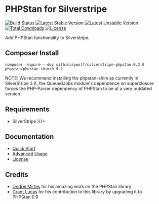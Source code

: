 # PHPStan for Silverstripe

[![Build Status](https://travis-ci.org/silbinarywolf/silverstripe-phpstan.svg?branch=master)](https://travis-ci.org/silbinarywolf/silverstripe-phpstan)
[![Latest Stable Version](https://poser.pugx.org/silbinarywolf/silverstripe-phpstan/version.svg)](https://github.com/silbinarywolf/silverstripe-phpstan/releases)
[![Latest Unstable Version](https://poser.pugx.org/silbinarywolf/silverstripe-phpstan/v/unstable.svg)](https://packagist.org/packages/silbinarywolf/silverstripe-phpstan)
[![Total Downloads](https://poser.pugx.org/silbinarywolf/silverstripe-phpstan/downloads.svg)](https://packagist.org/packages/silbinarywolf/silverstripe-phpstan)
[![License](https://poser.pugx.org/silbinarywolf/silverstripe-phpstan/license.svg)](https://github.com/silbinarywolf/silverstripe-phpstan/blob/master/LICENSE.md)

Add PHPStan functionality to Silverstripe.

## Composer Install

```
composer require --dev silbinarywolf/silverstripe-phpstan:0.3.0 phpstan/phpstan-shim:0.9.2
```

NOTE: We recommend installing the phpstan-shim as currently in SilverStripe 3.X, the QueuedJobs module's dependence on superclosure forces the PHP-Parser dependency of PHPStan to be at a very outdated version.

## Requirements

* SilverStripe 3.1+

## Documentation

* [Quick Start](docs/en/quick-start.md)
* [Advanced Usage](docs/en/advanced-usage.md)
* [License](LICENSE.md)

## Credits

* [Ondřej Mirtes](https://github.com/ondrejmirtes) for his amazing work on the PHPStan library
* [Grant Lucas](https://github.com/silbinarywolf/silverstripe-phpstan/pull/8) for his contribution to this library by upgrading it to PHPStan 0.9
